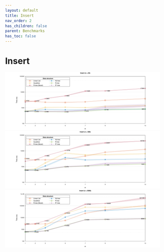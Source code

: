 ```yaml
---
layout: default
title: Insert
nav_order: 2
has_children: false
parent: Benchmarks
has_toc: false
---
```

# Insert

![Insertion (n=50)](../img/insert_n_50.svg)
![Insertion (n=500)](../img/insert_n_500.svg)
![Insertion (n=5000)](../img/insert_n_5000.svg)



<!-- Generated with mdsplit: https://github.com/alandefreitas/mdsplit -->
